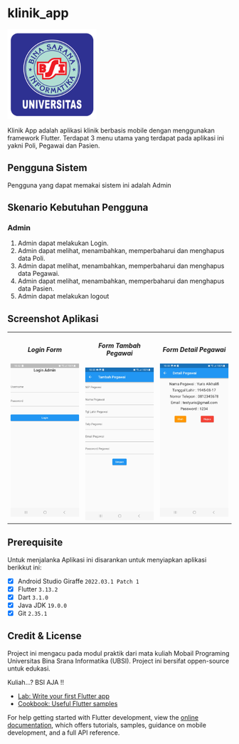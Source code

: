 # klinik_app
<img src="assets/img/logo_ubsi.png" width="200x"><br>

Klinik App adalah aplikasi klinik berbasis mobile dengan menggunakan framework Flutter. Terdapat 3 menu utama yang terdapat pada aplikasi ini yakni Poli, Pegawai dan Pasien.

## Pengguna Sistem
Pengguna yang dapat memakai sistem ini adalah Admin

## Skenario Kebutuhan Pengguna
### Admin
<ol>
<li>Admin dapat melakukan Login.</li>
<li>Admin dapat melihat, menambahkan, memperbaharui dan menghapus data Poli.</li>
<li>Admin dapat melihat, menambahkan, memperbaharui dan menghapus data Pegawai.</li>
<li>Admin dapat melihat, menambahkan, memperbaharui dan menghapus data Pasien.</li>
<li>Admin dapat melakukan logout</li>
</ol>

## Screenshot Aplikasi
<table width="100%">
<tbody>
<tr>
<td width="33%">
<h5 style="text-align: center">Login Form</h5>
<img src="assets/img/login_page.jpg"><br>
</td>
<td width="33%">
<h5 style="text-align: center">Form Tambah Pegawai</h5>
<img src="assets/img/pegawai_page.jpg">
<td width="33%">
<h5 style="text-align: center">Form Detail Pegawai</h5>
<img src="assets/img/detail_pegawai_page.jpg">
</td>
</tr>
</tbody>
</table>

## Prerequisite
Untuk menjalanka Aplikasi ini disarankan untuk menyiapkan aplikasi berikkut ini:
-[x] Android Studio Giraffe <code>2022.03.1 Patch 1</code>
-[x] Flutter <code>3.13.2</code>
-[x] Dart <code>3.1.0</code>
-[x] Java JDK <code>19.0.0</code>
-[x] Git <code>2.35.1</code>

## Credit &  License
Project ini mengacu pada modul praktik dari mata kuliah Mobail Programing Universitas Bina Srana Informatika (UBSI). Project ini bersifat oppen-source untuk edukasi.
</blockquote>Kuliah...? BSI AJA !!</blockquote>  


- [Lab: Write your first Flutter app](https://docs.flutter.dev/get-started/codelab)
- [Cookbook: Useful Flutter samples](https://docs.flutter.dev/cookbook)

For help getting started with Flutter development, view the
[online documentation](https://docs.flutter.dev/), which offers tutorials,
samples, guidance on mobile development, and a full API reference.
